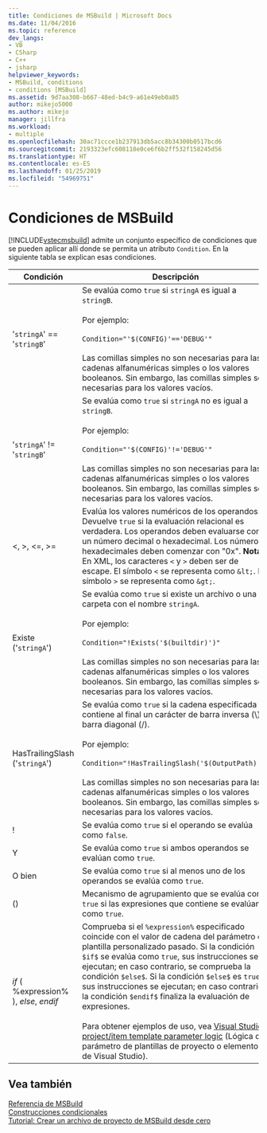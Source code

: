 ```yaml
---
title: Condiciones de MSBuild | Microsoft Docs
ms.date: 11/04/2016
ms.topic: reference
dev_langs:
- VB
- CSharp
- C++
- jsharp
helpviewer_keywords:
- MSBuild, conditions
- conditions [MSBuild]
ms.assetid: 9d7aa308-b667-48ed-b4c9-a61e49eb0a85
author: mikejo5000
ms.author: mikejo
manager: jillfra
ms.workload:
- multiple
ms.openlocfilehash: 30ac71ccce1b237913db5acc8b34300b0517bcd6
ms.sourcegitcommit: 2193323efc608118e0ce6f6b2ff532f158245d56
ms.translationtype: HT
ms.contentlocale: es-ES
ms.lasthandoff: 01/25/2019
ms.locfileid: "54969751"
---
```

# <a name="msbuild-conditions"></a>Condiciones de MSBuild
[!INCLUDE[vstecmsbuild](../extensibility/internals/includes/vstecmsbuild_md.md)] admite un conjunto específico de condiciones que se pueden aplicar allí donde se permita un atributo `Condition`. En la siguiente tabla se explican esas condiciones.  
  
|Condición|Descripción|  
|---------------|-----------------|  
|'`stringA`' == '`stringB`'|Se evalúa como `true` si `stringA` es igual a `stringB`.<br /><br /> Por ejemplo:<br /><br /> `Condition="'$(CONFIG)'=='DEBUG'"`<br /><br /> Las comillas simples no son necesarias para las cadenas alfanuméricas simples o los valores booleanos. Sin embargo, las comillas simples son necesarias para los valores vacíos.|  
|'`stringA`' != '`stringB`'|Se evalúa como `true` si `stringA` no es igual a `stringB`.<br /><br /> Por ejemplo:<br /><br /> `Condition="'$(CONFIG)'!='DEBUG'"`<br /><br /> Las comillas simples no son necesarias para las cadenas alfanuméricas simples o los valores booleanos. Sin embargo, las comillas simples son necesarias para los valores vacíos.|  
|\<, >, \<=, >=|Evalúa los valores numéricos de los operandos. Devuelve `true` si la evaluación relacional es verdadera. Los operandos deben evaluarse como un número decimal o hexadecimal. Los números hexadecimales deben comenzar con "0x". **Nota:**  En XML, los caracteres `<` y `>` deben ser de escape. El símbolo `<` se representa como `&lt;`. El símbolo `>` se representa como `&gt;`.|  
|Existe ('`stringA`')|Se evalúa como `true` si existe un archivo o una carpeta con el nombre `stringA`.<br /><br /> Por ejemplo:<br /><br /> `Condition="!Exists('$(builtdir)')"`<br /><br /> Las comillas simples no son necesarias para las cadenas alfanuméricas simples o los valores booleanos. Sin embargo, las comillas simples son necesarias para los valores vacíos.|  
|HasTrailingSlash ('`stringA`')|Se evalúa como `true` si la cadena especificada contiene al final un carácter de barra inversa (\\) o barra diagonal (/).<br /><br /> Por ejemplo:<br /><br /> `Condition="!HasTrailingSlash('$(OutputPath)')"`<br /><br /> Las comillas simples no son necesarias para las cadenas alfanuméricas simples o los valores booleanos. Sin embargo, las comillas simples son necesarias para los valores vacíos.|  
|!|Se evalúa como `true` si el operando se evalúa como `false`.|  
|Y|Se evalúa como `true` si ambos operandos se evalúan como `true`.|  
|O bien|Se evalúa como `true` si al menos uno de los operandos se evalúa como `true`.|  
|()|Mecanismo de agrupamiento que se evalúa como `true` si las expresiones que contiene se evalúan como `true`.|  
|$if$ ( %expression% ), $else$, $endif$|Comprueba si el `%expression%` especificado coincide con el valor de cadena del parámetro de plantilla personalizado pasado. Si la condición `$if$` se evalúa como `true`, sus instrucciones se ejecutan; en caso contrario, se comprueba la condición `$else$`. Si la condición `$else$` es `true`, sus instrucciones se ejecutan; en caso contrario, la condición `$endif$` finaliza la evaluación de expresiones.<br /><br /> Para obtener ejemplos de uso, vea [Visual Studio project/item template parameter logic](http://stackoverflow.com/questions/6709057/visual-studio-project-item-template-parameter-logic) (Lógica del parámetro de plantillas de proyecto o elemento de Visual Studio).|  
  
## <a name="see-also"></a>Vea también  
 [Referencia de MSBuild](../msbuild/msbuild-reference.md)   
 [Construcciones condicionales](../msbuild/msbuild-conditional-constructs.md)   
 [Tutorial: Crear un archivo de proyecto de MSBuild desde cero](../msbuild/walkthrough-creating-an-msbuild-project-file-from-scratch.md)

